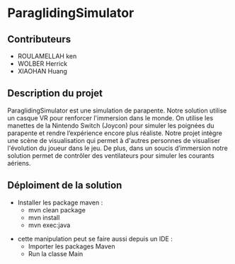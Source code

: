 # ParaglidingSimulator
## Contributeurs
* ROULAMELLAH ken
* WOLBER Herrick
* XIAOHAN Huang 
## Description du projet

ParaglidingSimulator est une simulation de parapente. Notre solution utilise un casque VR pour renforcer l'immersion dans le monde. On utilise les manettes de la Nintendo Switch (Joycon) pour simuler les poignées du parapente et rendre l’expérience encore plus réaliste. Notre projet intègre une scène de visualisation qui permet à d'autres personnes de visualiser l'évolution du joueur dans le jeu. De plus, dans un soucis d’immersion notre solution permet de contrôler des ventilateurs pour simuler les courants aériens.

## Déploiment de la solution
* Installer les package maven :
  * mvn clean package
  * mvn install
  * mvn exec:java
- cette manipulation peut se faire aussi depuis un IDE :
  * Importer les packages Maven
  * Run la classe Main
